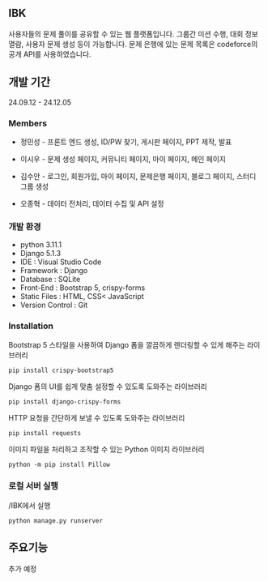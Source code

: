 IBK
---
사용자들의 문제 풀이를 공유할 수 있는 웹 플랫폼입니다. 그룹간 미션 수행, 대회 정보 열람, 사용자 문제 생성 등이 가능합니다. 문제 은행에 있는 문제 목록은 codeforce의 공개 API를 사용하였습니다.

## 개발 기간

24.09.12 - 24.12.05

### Members

+ 정민성 - 프론트 엔드 생성, ID/PW 찾기, 게시판 페이지, PPT 제작, 발표

+ 이시우 - 문제 생성 페이지, 커뮤니티 페이지, 마이 페이지, 메인 페이지

+ 김수안 - 로그인, 회원가입, 마이 페이지, 문제은행 페이지, 블로그 페이지, 스터디 그룹 생성

+ 오종혁 - 데이터 전처리, 데이터 수집 및 API 설정

### 개발 환경

+ python 3.11.1
+ Django 5.1.3
+ IDE : Visual Studio Code
+ Framework : Django
+ Database : SQLite
+ Front-End : Bootstrap 5, crispy-forms
+ Static Files : HTML, CSS< JavaScript
+ Version Control : Git

### Installation

Bootstrap 5 스타일을 사용하여 Django 폼을 깔끔하게 렌더링할 수 있게 해주는 라이브러리

    pip install crispy-bootstrap5

Django 폼의 UI를 쉽게 맞춤 설정할 수 있도록 도와주는 라이브러리

    pip install django-crispy-forms

HTTP 요청을 간단하게 보낼 수 있도록 도와주는 라이브러리

    pip install requests

이미지 파일을 처리하고 조작할 수 있는 Python 이미지 라이브러리

    python -m pip install Pillow

### 로컬 서버 실행

/IBK에서 실행

    python manage.py runserver


## 주요기능

추가 예정


